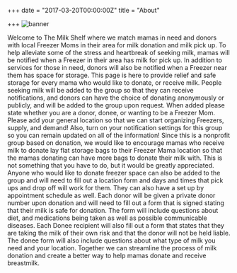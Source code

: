 +++
date = "2017-03-20T00:00:00Z"
title = "About"

+++
![banner][1]

Welcome to The Milk Shelf where we match mamas in need and donors with local Freezer Moms in their area for milk donation and milk pick up. To help alleviate some of the stress and heartbreak of seeking milk, mamas will be notified when a Freezer in their area has milk for pick up. In addition to services for those in need, donors will also be notified when a Freezer near them has space for storage.
This page is here to provide relief and safe storage for every mama who would like to donate, or receive milk. People seeking milk will be added to the group so that they can receive notifications, and donors can have the choice of donating anonymously or publicly, and will be added to the group upon request.
When added please state whether you are a donor, donee, or wanting to be a Freezer Mom. Please add your general location so that we can start organizing Freezers, supply, and demand! Also, turn on your notification settings for this group so you can remain updated on all of the information!
Since this is a nonprofit group based on donation, we would like to encourage mamas who receive milk to donate lay flat storage bags to their Freezer Mama location so that the mamas donating can have more bags to donate their milk with. This is not something that you have to do, but it would be greatly appreciated.
Anyone who would like to donate freezer space can also be added to the group and will need to fill out a location form and days and times that pick ups and drop off will work for them. They can also have a set up by appointment schedule as well.
Each donor will be given a private donor number upon donation and will need to fill out a form that is signed stating that their milk is safe for donation. The form will include questions about diet, and medications being taken as well as possible communicable diseases.
Each Donee recipient will also fill out a form that states that they are taking the milk of their own risk and that the donor will not be held liable. The donee form will also include questions about what type of milk you need and your location.
Together we can streamline the process of milk donation and create a better way to help mamas donate and receive breastmilk.



[1]: /img/banner.png
